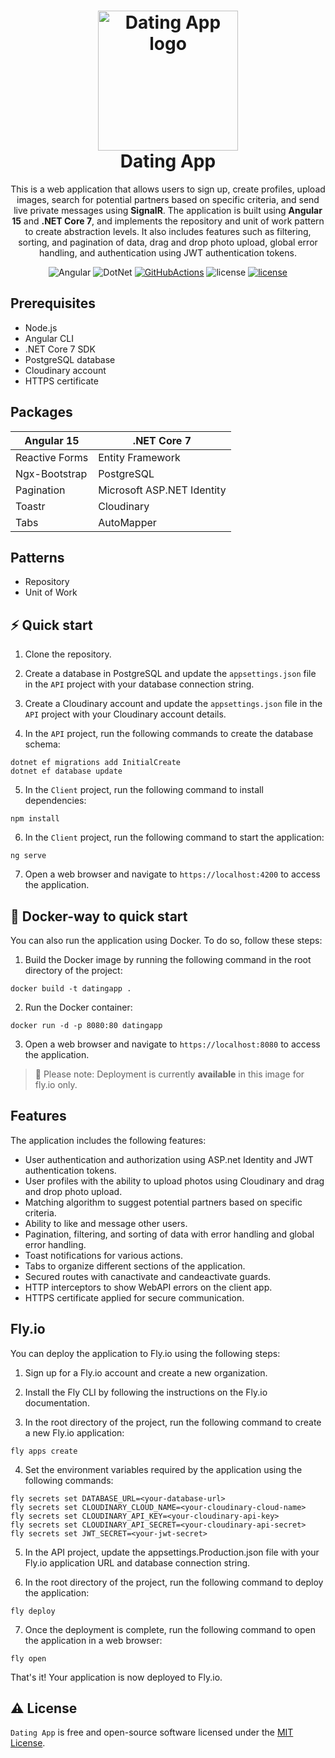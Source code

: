 ﻿<h1 align="center">
  <img alt="Dating App logo" src="https://res.cloudinary.com/theodosisk/image/upload/v1679432605/OnlinePublicAssets/Dating_App_Logo_ql8klz.png" width="224px"/><br/>
  Dating App
</h1>
<p align="center">This is a web application that allows users to sign up, create profiles, upload images, search for potential partners based on specific criteria, and send live private messages using <b>SignalR</b>. The application is built using <b>Angular 15</b> and <b>.NET Core 7</b>, and implements the repository and unit of work pattern to create abstraction levels. It also includes features such as filtering, sorting, and pagination of data, drag and drop photo upload, global error handling, and authentication using JWT authentication tokens. </p> 

<p align="center">
<img src="https://img.shields.io/badge/angular-%23DD0031.svg?style=for-the-badge&logo=angular&logoColor=white" alt="Angular" /></a>&nbsp;<img src="https://img.shields.io/badge/.NET-5C2D91?style=for-the-badge&logo=.net&logoColor=white" alt="DotNet" />&nbsp;<a href="https://github.com/theodosiskats/DatingApp/actions" target="_blank"><img src="https://img.shields.io/badge/github%20actions-%232671E5.svg?style=for-the-badge&logo=githubactions&logoColor=white" alt="GitHubActions" /></a>&nbsp;<img src="https://img.shields.io/badge/postgres-%23316192.svg?style=for-the-badge&logo=postgresql&logoColor=white" alt="license" />&nbsp;<a href="https://github.com/theodosiskats/DatingApp/blob/master/LICENSE" target="_blank"><img src="https://img.shields.io/github/license/Ileriayo/markdown-badges?style=for-the-badge" alt="license" /></a></p>

## Prerequisites
- Node.js
- Angular CLI
- .NET Core 7 SDK
- PostgreSQL database
- Cloudinary account
- HTTPS certificate

## Packages
<div text-align="center">

| Angular 15 | .NET Core 7 |
| ---------- | ----------- |
| Reactive Forms | Entity Framework |
| Ngx-Bootstrap | PostgreSQL |
| Pagination | Microsoft ASP.NET Identity |
| Toastr | Cloudinary |
| Tabs | AutoMapper |

</div>

## Patterns
- Repository
- Unit of Work


## ⚡️ Quick start

1. Clone the repository.

2. Create a database in PostgreSQL and update the `appsettings.json` file in the `API` project with your database connection string.

3. Create a Cloudinary account and update the `appsettings.json` file in the `API` project with your Cloudinary account details.

4. In the `API` project, run the following commands to create the database schema:

```
dotnet ef migrations add InitialCreate
dotnet ef database update
```

5. In the `Client` project, run the following command to install dependencies:

```
npm install
```


6. In the `Client` project, run the following command to start the application:

```
ng serve
```

7. Open a web browser and navigate to `https://localhost:4200` to access the application.

## 🐳 Docker-way to quick start

You can also run the application using Docker. To do so, follow these steps:

1. Build the Docker image by running the following command in the root directory of the project:
```
docker build -t datingapp .
```
2. Run the Docker container:
```
docker run -d -p 8080:80 datingapp
```

3. Open a web browser and navigate to `https://localhost:8080` to access the application.

> 🔔 Please note: Deployment is currently **available** in this image for fly.io only.

## Features

The application includes the following features:

- User authentication and authorization using ASP.net Identity and JWT authentication tokens.
- User profiles with the ability to upload photos using Cloudinary and drag and drop photo upload.
- Matching algorithm to suggest potential partners based on specific criteria.
- Ability to like and message other users.
- Pagination, filtering, and sorting of data with error handling and global error handling.
- Toast notifications for various actions.
- Tabs to organize different sections of the application.
- Secured routes with canactivate and candeactivate guards.
- HTTP interceptors to show WebAPI errors on the client app.
- HTTPS certificate applied for secure communication.

## Fly.io
You can deploy the application to Fly.io using the following steps:

1. Sign up for a Fly.io account and create a new organization.

2. Install the Fly CLI by following the instructions on the Fly.io documentation.

3. In the root directory of the project, run the following command to create a new Fly.io application:

```
fly apps create
```
4. Set the environment variables required by the application using the following commands:

```
fly secrets set DATABASE_URL=<your-database-url>
fly secrets set CLOUDINARY_CLOUD_NAME=<your-cloudinary-cloud-name>
fly secrets set CLOUDINARY_API_KEY=<your-cloudinary-api-key>
fly secrets set CLOUDINARY_API_SECRET=<your-cloudinary-api-secret>
fly secrets set JWT_SECRET=<your-jwt-secret>
```
5. In the API project, update the appsettings.Production.json file with your Fly.io application URL and database connection string.


6. In the root directory of the project, run the following command to deploy the application:
```
fly deploy
```

7. Once the deployment is complete, run the following command to open the application in a web browser:

```
fly open
```
That's it! Your application is now deployed to Fly.io.

## ⚠️ License

`Dating App` is free and open-source software licensed under the [MIT License](https://github.com/theodosiskats/DatingApp/blob/master/LICENSE).
